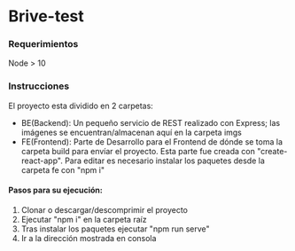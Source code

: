 # Brive-test

<h3>Requerimientos</h3>
<p>Node > 10</p>

<h3>Instrucciones</h3>
<p>El proyecto esta dividido en 2 carpetas:</p>

<ul>
<li>BE(Backend): Un pequeño servicio de REST realizado con Express; las imágenes se encuentran/almacenan aquí en la carpeta imgs</li>
<li>FE(Frontend): Parte de Desarrollo para el Frontend de dónde se toma la carpeta build para envíar el proyecto. Esta parte fue creada con "create-react-app". Para editar es necesario instalar los paquetes desde la carpeta fe con "npm i"</li>
</ul>

<h4>Pasos para su ejecución:</h4>

<ol>
<li>Clonar o descargar/descomprimir el proyecto</li>
<li>Ejecutar "npm i" en la carpeta raíz</li>
<li>Tras instalar los paquetes ejecutar "npm run serve"</li>
<li>Ir a la dirección mostrada en consola</li>
</ol>
